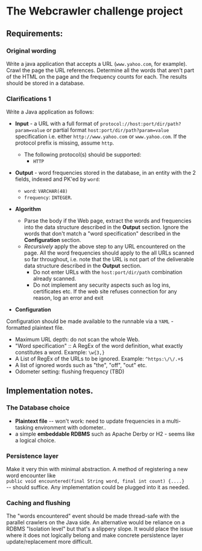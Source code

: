 # The Webcrawler challenge project

## Requirements:


### Original wording

Write a java application that accepts a URL (`www.yahoo.com`, for example). Crawl the page the URL references. Determine all the words that aren't part of the HTML on the page and the frequency counts for each. The results should be stored in a database. 

### Clarifications 1

Write a Java application as follows:

* <b>Input</b> - a URL with a full format of `protocol://host:port/dir/path?param=value` or partial format `host:port/dir/path?param=value` specification i.e. either `http://www.yahoo.com` or `www.yahoo.com`. If the protocol prefix is missing, assume `http`. 
    * The following protocol(s) should be supported:
         * `HTTP`

* <b>Output</b> - word frequencies stored in the database, in an entity with the 2 fields, indexed and PK'ed by `word`:
    * `word`: `VARCHAR(48)`
    * `frequency`: `INTEGER`.

* <b>Algorithm</b>

    * Parse the body if the Web page, extract the words and frequencies into the data structure described in the <b>Output</b> section. Ignore the words that don't match a "word specification" described in the <b>Configuration</b> section.
    * *Recursively* apply the above step to any URL encountered on the page. All the word frequencies should apply to the all URLs scanned so far throughout, i.e. note that the URL is not part of the deliverable data structure described in the <b>Output</b> section.
        * Do not enter URLs with the `host:port/dir/path` combination already scanned.
        * Do not implement any security aspects such as log ins, certificates etc. If the web site refuses connection for any reason, log an error and exit

* <b>Configuration</b>

Configuration should be made available to the runnable via a `YAML` - formatted plaintext file.

* Maximum URL depth: do not scan the whole Web. 
* "Word specification" :: A RegEx of the word definition, what exactly constitutes a word. Example: `\w{3,}`
* A List of RegEx of the URLs to be ignored. Example: `^https:\/\/.+$`
* A list of ignored words such as "the", "off", "out" etc.
* Odometer setting: flushing frequency (TBD)
  

## Implementation notes.

### The Database choice

* <b>Plaintext file</b> -- won't work: need to update frequencies in a multi-tasking environment with odometer..
* a simple <b>embeddable RDBMS</b> such as Apache Derby or H2 - seems like a logical choice.

### Persistence layer

Make it very thin with minimal abstraction. A method of registering a new word encounter like 
</br>`public void encountered(final String word, final int count) {....}`<br/> -- should suffice. Any implementation could be plugged into it as needed.

### Caching and flushing

The "words encountered" event should be made thread-safe with the parallel crawlers on the Java side. An alternative would be reliance on a RDBMS "Isolation level" but that's a slippery slope. It would place the issue where it does not logically belong and make concrete persistence layer update/replacement more difficult.


